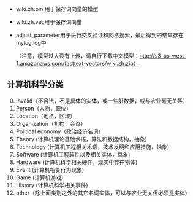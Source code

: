 - wiki.zh.bin 用于保存词向量的模型

- wiki.zh.vec用于保存词向量

- adjust_parameter用于进行交叉验证和网格搜索，最后得到的结果存在mylog.log中

  （注意，模型过大没有上传，请自行下载中文模型：http://s3-us-west-1.amazonaws.com/fasttext-vectors/wiki.zh.zip）



## 计算机科学分类

0. Invalid（不合法，不是具体的实体，或一些脏数据，或与农业毫无关系）
1. Person（人物，职位）
2. Location（地点，区域）
3. Organization（机构，会议）
4. Political economy（政治经济名词）
5. Theory (计算机理论基础术语，算法和数据结构，抽象)
6. Technology (计算机工程相关术语，技术发明和应用措施，抽象)
7. Software (计算机工程软件以及相关实体，具象)
8. Hardware (计算机科学相关硬件，现实中存在物体)
9. Event (计算机相关行为现象)
10. Game (计算机游戏)
11. History (计算机科学相关事件)
17. other（除上面类别之外的其它名词实体，可以与农业无关但必须是实体）
